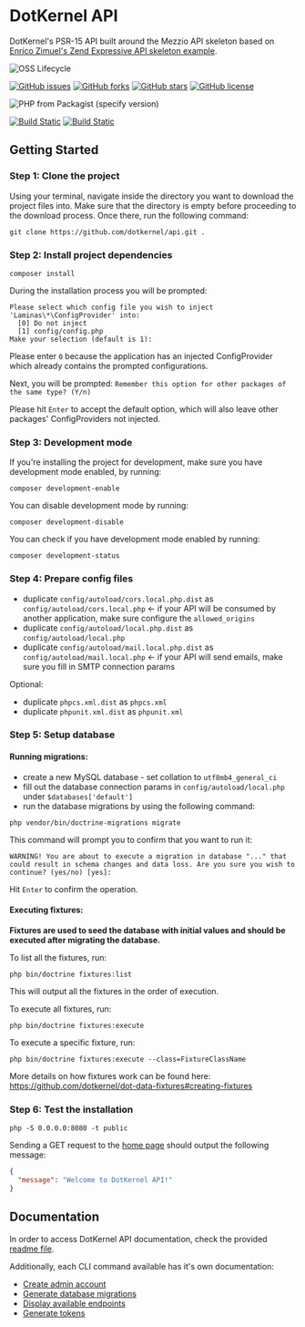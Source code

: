 # DotKernel API

DotKernel's PSR-15 API built around the Mezzio API skeleton based on [Enrico Zimuel's Zend Expressive API skeleton example](https://github.com/ezimuel/zend-expressive-api).

![OSS Lifecycle](https://img.shields.io/osslifecycle/dotkernel/api)

[![GitHub issues](https://img.shields.io/github/issues/dotkernel/api)](https://github.com/dotkernel/api/issues)
[![GitHub forks](https://img.shields.io/github/forks/dotkernel/api)](https://github.com/dotkernel/api/network)
[![GitHub stars](https://img.shields.io/github/stars/dotkernel/api)](https://github.com/dotkernel/api/stargazers)
[![GitHub license](https://img.shields.io/github/license/dotkernel/api)](https://github.com/dotkernel/api/blob/4.0/LICENSE.md)

![PHP from Packagist (specify version)](https://img.shields.io/packagist/php-v/dotkernel/api/4.0.x-dev)

[![Build Static](https://github.com/dotkernel/api/actions/workflows/static-analysis.yml/badge.svg?branch=4.0)](https://github.com/dotkernel/api/actions/workflows/static-analysis.yml)
[![Build Static](https://github.com/dotkernel/api/actions/workflows/run-tests.yml/badge.svg?branch=4.0)](https://github.com/dotkernel/api/actions/workflows/run-tests.yml)

## Getting Started

### Step 1: Clone the project
Using your terminal, navigate inside the directory you want to download the project files into. Make sure that the directory is empty before proceeding to the download process. Once there, run the following command:
```shell
git clone https://github.com/dotkernel/api.git .
```


### Step 2: Install project dependencies
```shell
composer install
```
During the installation process you will be prompted:
```shell
Please select which config file you wish to inject 'Laminas\*\ConfigProvider' into:
  [0] Do not inject
  [1] config/config.php
Make your selection (default is 1):
```
Please enter `0` because the application has an injected ConfigProvider which already contains the prompted configurations.

Next, you will be prompted: `Remember this option for other packages of the same type? (Y/n)`

Please hit `Enter` to accept the default option, which will also leave other packages' ConfigProviders not injected.


### Step 3: Development mode
If you're installing the project for development, make sure you have development mode enabled, by running:
```shell
composer development-enable
```

You can disable development mode by running:
```shell
composer development-disable
```

You can check if you have development mode enabled by running:
```shell
composer development-status
```


### Step 4: Prepare config files
* duplicate `config/autoload/cors.local.php.dist` as `config/autoload/cors.local.php` <- if your API will be consumed by another application, make sure configure the `allowed_origins`
* duplicate `config/autoload/local.php.dist` as `config/autoload/local.php`
* duplicate `config/autoload/mail.local.php.dist` as `config/autoload/mail.local.php` <- if your API will send emails, make sure you fill in SMTP connection params

Optional:
* duplicate `phpcs.xml.dist` as `phpcs.xml`
* duplicate `phpunit.xml.dist` as `phpunit.xml`


### Step 5: Setup database

#### Running migrations:
* create a new MySQL database - set collation to `utf8mb4_general_ci`
* fill out the database connection params in `config/autoload/local.php` under `$databases['default']`
* run the database migrations by using the following command:
```shell
php vendor/bin/doctrine-migrations migrate
```
This command will prompt you to confirm that you want to run it:
```shell
WARNING! You are about to execute a migration in database "..." that could result in schema changes and data loss. Are you sure you wish to continue? (yes/no) [yes]:
```
Hit `Enter` to confirm the operation.

#### Executing fixtures:
**Fixtures are used to seed the database with initial values and should be executed after migrating the database.** 


To list all the fixtures, run: 
```shell
php bin/doctrine fixtures:list
```
This will output all the fixtures in the order of execution.

To execute all fixtures, run: 
```shell
php bin/doctrine fixtures:execute
```

To execute a specific fixture, run:
```shell
php bin/doctrine fixtures:execute --class=FixtureClassName
```

More details on how fixtures work can be found here: https://github.com/dotkernel/dot-data-fixtures#creating-fixtures

### Step 6: Test the installation
```shell
php -S 0.0.0.0:8080 -t public
```
Sending a GET request to the [home page](http://localhost:8080/) should output the following message:
```json
{
  "message": "Welcome to DotKernel API!"
}
```


## Documentation
In order to access DotKernel API documentation, check the provided [readme file](documentation/README.md).

Additionally, each CLI command available has it's own documentation:
* [Create admin account](documentation/command/admin-create.md)
* [Generate database migrations](documentation/command/migrations-diff.md)
* [Display available endpoints](documentation/command/route-list.md)
* [Generate tokens](documentation/command/token-generate.md)
